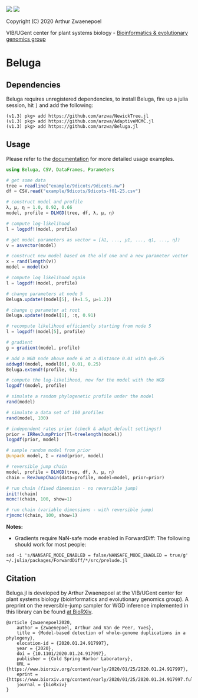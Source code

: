 [![](https://img.shields.io/badge/docs-dev-blue.svg)](https://arzwa.github.io/Beluga.jl/dev)
[![](https://travis-ci.com/arzwa/Beluga.jl.svg?branch=master)](https://travis-ci.com/arzwa/Beluga.jl)

Copyright (C) 2020 Arthur Zwaenepoel

VIB/UGent center for plant systems biology - [Bioinformatics & evolutionary genomics group](http://bioinformatics.psb.ugent.be/beg/)

# Beluga

## Dependencies

Beluga requires unregistered dependencies, to install Beluga, fire up a julia
session, hit `]` and add the following:

```
(v1.3) pkg> add https://github.com/arzwa/NewickTree.jl
(v1.3) pkg> add https://github.com/arzwa/AdaptiveMCMC.jl
(v1.3) pkg> add https://github.com/arzwa/Beluga.jl
```

## Usage

Please refer to the [documentation](https://arzwa.github.io/Beluga.jl/dev) for more detailed 
usage examples.

```julia
using Beluga, CSV, DataFrames, Parameters

# get some data
tree = readline("example/9dicots/9dicots.nw")
df = CSV.read("example/9dicots/9dicots-f01-25.csv")

# construct model and profile
λ, μ, η = 1.0, 0.92, 0.66
model, profile = DLWGD(tree, df, λ, μ, η)  

# compute log-likelihood
l = logpdf!(model, profile)

# get model parameters as vector = [λ1, ..., μ1, ..., q1, ..., η])
v = asvector(model)

# construct new model based on the old one and a new parameter vector
x = rand(length(v))
model = model(x)

# compute log likelihood again
l = logpdf!(model, profile)

# change parameters at node 5
Beluga.update!(model[5], (λ=1.5, μ=1.2))

# change η parameter at root
Beluga.update!(model[1], :η, 0.91)

# recompute likelihood efficiently starting from node 5
l = logpdf!(model[5], profile)

# gradient
g = gradient(model, profile)

# add a WGD node above node 6 at a distance 0.01 with q=0.25
addwgd!(model, model[6], 0.01, 0.25)
Beluga.extend!(profile, 6);

# compute the log-likelihood, now for the model with the WGD
logpdf!(model, profile)

# simulate a random phylogenetic profile under the model
rand(model)

# simulate a data set of 100 profiles
rand(model, 100)

# independent rates prior (check & adapt default settings!)
prior = IRRevJumpPrior(Tl=treelength(model))
logpdf(prior, model)

# sample random model from prior
@unpack model, Σ = rand(prior, model)

# reversible jump chain
model, profile = DLWGD(tree, df, λ, μ, η)  
chain = RevJumpChain(data=profile, model=model, prior=prior)

# run chain (fixed dimension - no reversible jump)
init!(chain)
mcmc!(chain, 100, show=1)

# run chain (variable dimensions - with reversible jump)
rjmcmc!(chain, 100, show=1)

```

**Notes:**

- Gradients require NaN-safe mode enabled in ForwardDiff: The
following should work for most people:

```
sed -i 's/NANSAFE_MODE_ENABLED = false/NANSAFE_MODE_ENABLED = true/g' ~/.julia/packages/ForwardDiff/*/src/prelude.jl
```

## Citation

Beluga.jl is developed by Arthur Zwaenepoel at the VIB/UGent center for plant
systems biology (bioinformatics and evolutionary genomics group). A preprint on the
reversible-jump sampler for WGD inference implemented in this library can be found
[at BioRXiv](https://www.biorxiv.org/content/early/2020/01/25/2020.01.24.917997).

```
@article {zwaenepoel2020,
	author = {Zwaenepoel, Arthur and Van de Peer, Yves},
	title = {Model-based detection of whole-genome duplications in a phylogeny},
	elocation-id = {2020.01.24.917997},
	year = {2020},
	doi = {10.1101/2020.01.24.917997},
	publisher = {Cold Spring Harbor Laboratory},
	URL = {https://www.biorxiv.org/content/early/2020/01/25/2020.01.24.917997},
	eprint = {https://www.biorxiv.org/content/early/2020/01/25/2020.01.24.917997.full.pdf},
	journal = {bioRxiv}
}
```
